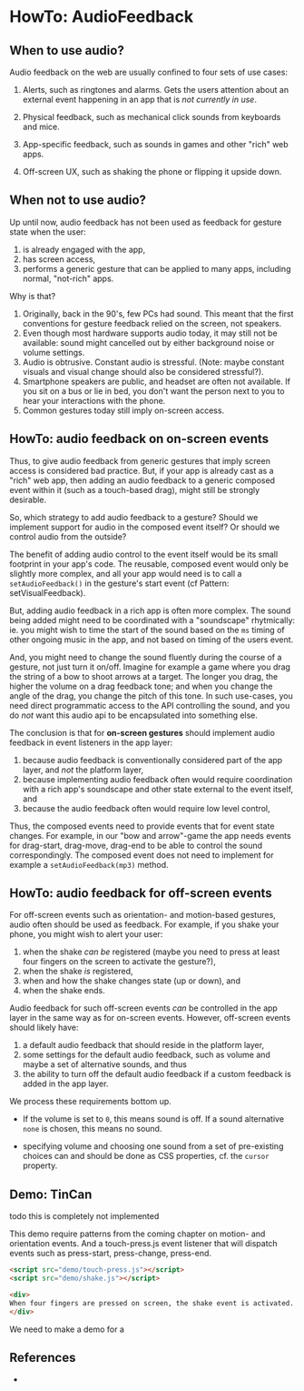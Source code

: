 # HowTo: AudioFeedback

## When to use audio?

Audio feedback on the web are usually confined to four sets of use cases:

1. Alerts, such as ringtones and alarms. Gets the users attention about an external event happening in an app that is *not currently in use*.

2. Physical feedback, such as mechanical click sounds from keyboards and mice.

3. App-specific feedback, such as sounds in games and other "rich" web apps.

4. Off-screen UX, such as shaking the phone or flipping it upside down.

## When not to use audio?

Up until now, audio feedback has not been used as feedback for gesture state when the user:
1. is already engaged with the app,
2. has screen access,
3. performs a generic gesture that can be applied to many apps, including normal, "not-rich" apps. 

Why is that?

1. Originally, back in the 90's, few PCs had sound. This meant that the first conventions for gesture feedback relied on the screen, not speakers. 
2. Even though most hardware supports audio today, it may still not be available: sound might cancelled out by either background noise or volume settings. 
3. Audio is obtrusive. Constant audio is stressful. (Note: maybe constant visuals and visual change should also be considered stressful?). 
4. Smartphone speakers are public, and headset are often not available. If you sit on a bus or lie in bed, you don't want the person next to you to hear your interactions with the phone.
5. Common gestures today still imply on-screen access.

## HowTo: audio feedback on on-screen events

Thus, to give audio feedback from generic gestures that imply screen access is considered bad practice. But, if your app is already cast as a "rich" web app, then adding an audio feedback to a generic composed event within it (such as a touch-based drag), might still be strongly desirable.

So, which strategy to add audio feedback to a gesture? Should we implement support for audio in the composed event itself? Or should we control audio from the outside?

The benefit of adding audio control to the event itself would be its small footprint in your app's code. The reusable, composed event would only be slightly more complex, and all your app would need is to call a `setAudioFeedback()` in the gesture's start event (cf Pattern: setVisualFeedback). 

But, adding audio feedback in a rich app is often more complex. The sound being added might need to be coordinated with a "soundscape" rhytmically: ie. you might wish to time the start of the sound based on the `ms` timing of other ongoing music in the app, and not based on timing of the users event. 

And, you might need to change the sound fluently during the course of a gesture, not just turn it on/off. Imagine for example a game where you drag the string of a bow to shoot arrows at a target. The longer you drag, the higher the volume on a drag feedback tone; and when you change the angle of the drag, you change the pitch of this tone. In such use-cases, you need direct programmatic access to the API controlling the sound, and you do *not* want this audio api to be encapsulated into something else.
 
The conclusion is that for **on-screen gestures** should implement audio feedback in event listeners in the app layer: 
1. because audio feedback is conventionally considered part of the app layer, and *not* the platform layer,
2. because implementing audio feedback often would require coordination with a rich app's soundscape and other state external to the event itself, and
3. because the audio feedback often would require low level control,

Thus, the composed events need to provide events that for event state changes. For example, in our "bow and arrow"-game the app needs events for drag-start, drag-move, drag-end to be able to control the sound correspondingly. The composed event does not need to implement for example a `setAudioFeedback(mp3)` method.

## HowTo: audio feedback for off-screen events

For off-screen events such as orientation- and motion-based gestures, audio often should be used as feedback. For example, if you shake your phone, you might wish to alert your user:
1. when the shake *can be* registered (maybe you need to press at least four fingers on the screen to activate the gesture?),
2. when the shake *is* registered,
3. when and how the shake changes state (up or down), and
4. when the shake ends.

Audio feedback for such off-screen events *can* be controlled in the app layer in the same way as for on-screen events. However, off-screen events should likely have:
1. a default audio feedback that should reside in the platform layer,
2. some settings for the default audio feedback, such as volume and maybe a set of alternative sounds, and thus
3. the ability to turn off the default audio feedback if a custom feedback is added in the app layer.

We process these requirements bottom up. 

 * If the volume is set to `0`, this means sound is off. If a sound alternative `none` is chosen, this means no sound.

 * specifying volume and choosing one sound from a set of pre-existing choices can and should be done as CSS properties, cf. the `cursor` property.
 
## Demo: TinCan

todo this is completely not implemented

This demo require patterns from the coming chapter on motion- and orientation events. And a touch-press.js event listener that will dispatch events such as press-start, press-change, press-end. 

```html
<script src="demo/touch-press.js"></script>
<script src="demo/shake.js"></script>

<div>
When four fingers are pressed on screen, the shake event is activated. 
</div>
```

We need to make a demo for a 

## References

 * []()